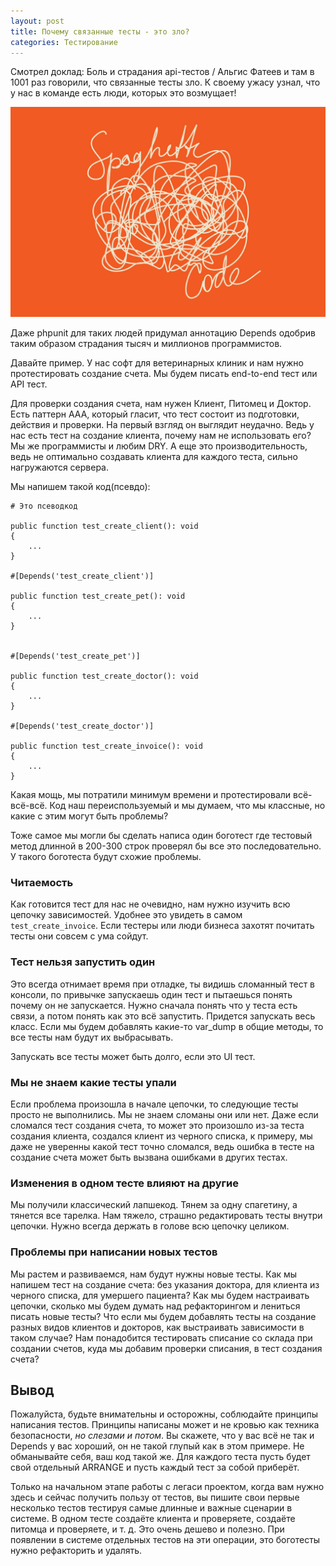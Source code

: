 ```yaml
---
layout: post
title: Почему связанные тесты - это зло?
categories: Тестирование
---
```


Смотрел доклад: Боль и страдания api-тестов / Альгис Фатеев и там в 1001 раз говорили, что связанные тесты зло.
К своему ужасу узнал, что у нас в команде есть люди, которых это возмущает! 

![Spaghetti Code](/images/2023/spaghetti-code.jpg)

Даже phpunit для таких людей придумал аннотацию Depends одобрив таким образом страдания тысяч и миллионов программистов. 

Давайте пример. У нас софт для ветеринарных клиник и нам нужно протестировать создание счета. Мы будем писать end-to-end тест или API тест. 

Для проверки создания счета, нам нужен Клиент, Питомец и Доктор.  Есть паттерн AAA, который гласит, что тест состоит из подготовки, действия и проверки. На первый взгляд он выглядит неудачно. Ведь у нас есть тест на создание клиента, почему нам не использовать его? Мы же программисты и любим DRY. А еще это производительность, ведь не оптимально создавать клиента для каждого теста, сильно нагружаются сервера. 


Мы напишем такой код(псевдо): 

```
# Это псеводкод

public function test_create_client(): void
{
	...
}

#[Depends('test_create_client')]

public function test_create_pet(): void
{
	...
}


#[Depends('test_create_pet')]

public function test_create_doctor(): void
{
	...
}

#[Depends('test_create_doctor')]

public function test_create_invoice(): void
{
	...
}
```

Какая мощь, мы потратили минимум времени и протестировали всё-всё-всё. Код наш переиспользуемый и мы думаем, что мы классные, но какие с этим могут быть проблемы? 

Тоже самое мы могли бы сделать написа один боготест где тестовый метод длинной в 200-300 строк проверял бы все это последовательно. У такого боготеста будут схожие проблемы. 

### Читаемость

Как готовится тест для нас не очевидно, нам нужно изучить всю цепочку зависимостей. Удобнее это увидеть в самом `test_create_invoice`.
Если тестеры или люди бизнеса захотят почитать тесты они совсем с ума сойдут.

### Тест нельзя запустить один

Это всегда отнимает время при отладке, ты видишь сломанный тест в консоли, по привычке запускаешь один тест и пытаешься понять почему он не запускается. Нужно сначала понять что у теста есть связи, а потом понять как это всё запустить. Придется запускать весь класс.  Если мы будем добавлять какие-то var_dump в общие методы, то все тесты нам будут их выбрасывать. 

Запускать все тесты может быть долго, если это UI тест.

### Мы не знаем какие тесты упали

Если проблема произошла в начале цепочки, то следующие тесты просто не выполнились. Мы не знаем сломаны они или нет. 
Даже если сломался тест создания счета, то может это произошло из-за теста создания клиента, создался клиент из черного списка, к примеру, мы даже не уверенны какой тест точно сломался, ведь ошибка в тесте на создание счета может быть вызвана ошибками в других тестах. 

### Изменения в одном тесте влияют на другие

Мы получили классический лапшекод. Тянем за одну спагетину, а тянется все тарелка. Нам тяжело, страшно редактировать тесты внутри цепочки. Нужно всегда держать в голове всю цепочку целиком. 

### Проблемы при написании новых тестов

Мы растем и развиваемся, нам будут нужны новые тесты. Как мы напишем тест на создание счета: без указания доктора, для клиента из черного списка, для умершего пациента? Как мы будем настраивать цепочки, сколько мы будем думать над рефакторингом и лениться писать новые тесты? Что если мы будем добавлять тесты на создание разных видов клиентов и докторов, как выстраивать зависимости в таком случае? Нам понадобится тестировать списание со склада при создании счетов, куда мы добавим проверки списания, в тест создания счета? 


## Вывод

Пожалуйста, будьте внимательны и осторожны, соблюдайте принципы написания тестов. Принципы написаны может и не кровью как техника безопасности, *но слезами и потом*. Вы скажете, что у вас всё не так и Depends у вас хороший, он не такой глупый как в этом примере. Не обманывайте себя, ваш код такой же. Для каждого теста пусть будет свой отдельный ARRANGE и пусть каждый тест за собой приберёт. 

Только на начальном этапе работы с легаси проектом, когда вам нужно здесь и сейчас получить пользу от тестов, вы пишите свои первые несколько тестов тестируя самые длинные и важные сценарии в системе. В одном тесте создаёте клиента и проверяете, создаёте питомца и проверяете, и т. д. Это очень дешево и полезно. При появлении в системе отдельных тестов на эти операции, это боготесты нужно рефакторить и удалять.